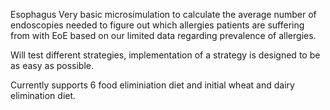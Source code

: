 Esophagus 
Very basic microsimulation to calculate the average number of endoscopies needed to figure out which allergies patients are suffering from with EoE based on our limited data regarding prevalence of allergies. 

Will test different strategies, implementation of a strategy is designed to be as easy as possible. 

Currently supports 6 food eliminiation diet and initial wheat and dairy elimination diet. 
